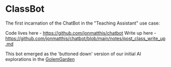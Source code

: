 # ClassBot

The first incarnation of the ChatBot in the "Teaching Assistant" use case:

Code lives here - https://github.com/jonmatthis/chatbot
Write up here - https://github.com/jonmatthis/chatbot/blob/main/notes/post_class_write_up.md

This bot emerged as the 'buttoned down' version of our initial AI explorations in the [GolemGarden](GolemGarden.md)